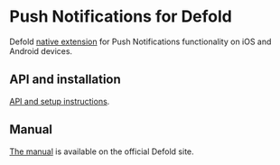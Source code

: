 # Push Notifications for Defold

Defold [native extension](https://www.defold.com/manuals/extensions/) for Push Notifications functionality on iOS and Android devices.

## API and installation
[API and setup instructions](https://defold.github.io/extension-push).

## Manual
[The manual](https://www.defold.com/manuals/push/) is available on the official Defold site.

